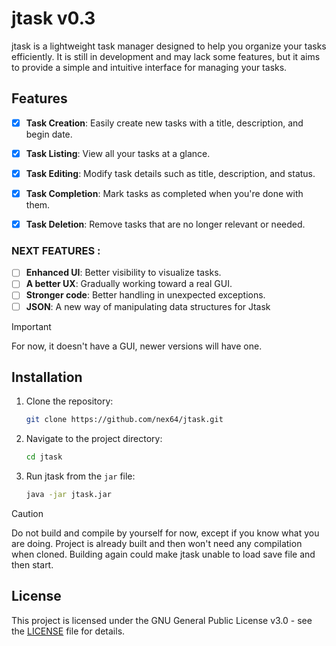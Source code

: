 # jtask v0.3

jtask is a lightweight task manager designed to help you organize your tasks efficiently. It is still in development and may lack some features, but it aims to provide a simple and intuitive interface for managing your tasks.


## Features

- [X] **Task Creation**: Easily create new tasks with a title, description, and begin date.
- [X] **Task Listing**: View all your tasks at a glance.
- [X] **Task Editing**: Modify task details such as title, description, and status.
- [X] **Task Completion**: Mark tasks as completed when you're done with them.
- [X] **Task Deletion**: Remove tasks that are no longer relevant or needed.

      
### NEXT FEATURES :
- [ ] **Enhanced UI**: Better visibility to visualize tasks.
- [ ] **A better UX**: Gradually working toward a real GUI.
- [ ] **Stronger code**: Better handling in unexpected exceptions.
- [ ] **JSON**: A new way of manipulating data structures for Jtask

> [!IMPORTANT]
> For now, it doesn't have a GUI, newer versions will have one.

## Installation

1. Clone the repository:

   ```bash
   git clone https://github.com/nex64/jtask.git
   ```
   
2. Navigate to the project directory:

   ```bash
   cd jtask
   ```

3. Run jtask from the `jar` file:

   ```bash
   java -jar jtask.jar
   ```

> [!CAUTION]
> Do not build and compile by yourself for now, except if you know what you are doing. Project is already built and then won't need any compilation when cloned.
> Building again could make jtask unable to load save file and then start.

## License

This project is licensed under the GNU General Public License v3.0 - see the [LICENSE](LICENSE) file for details.

   
